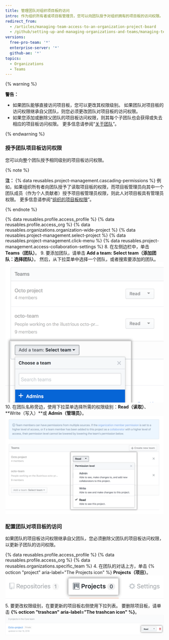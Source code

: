 ```yaml
---
title: 管理团队对组织项目板的访问
intro: 作为组织所有者或项目板管理员，您可以向团队授予对组织拥有的项目板的访问权限。
redirect_from:
  - /articles/managing-team-access-to-an-organization-project-board
  - /github/setting-up-and-managing-organizations-and-teams/managing-team-access-to-an-organization-project-board
versions:
  free-pro-team: '*'
  enterprise-server: '*'
  github-ae: '*'
topics:
  - Organizations
  - Teams
---
```


{% warning %}

**警告：**
- 如果团队能够直接访问项目板，您可以更改其权限级别。 如果团队对项目板的访问权限继承自父团队，则您必须更改团队对项目板的访问权限。
- 如果您添加或删除父团队的项目板访问权限，则其每个子团队也会获得或失去相应的项目板访问权限。 更多信息请参阅“[关于团队](/articles/about-teams)”。

{% endwarning %}

### 授予团队项目板访问权限

您可以向整个团队授予相同级别的项目板访问权限。

{% note %}

**注：** {% data reusables.project-management.cascading-permissions %} 例如，如果组织所有者向团队授予了读取项目板的权限，而项目板管理员向其中一个团队成员（作为个人贡献者）授予项目板管理员权限，则此人对项目板具有管理员权限。 更多信息请参阅“[组织的项目板权限](/articles/project-board-permissions-for-an-organization)”。

{% endnote %}

{% data reusables.profile.access_profile %}
{% data reusables.profile.access_org %}
{% data reusables.organizations.organization-wide-project %}
{% data reusables.project-management.select-project %}
{% data reusables.project-management.click-menu %}
{% data reusables.project-management.access-collaboration-settings %}
8. 在左侧边栏中，单击 **Teams（团队）**。
9. 要添加团队，请单击 **Add a team: Select team（添加团队：选择团队）**。 然后，从下拉菜单中选择一个团队，或者搜索要添加的团队。 ![添加包含组织中团队列表的团队下拉菜单](/assets/images/help/projects/add-a-team.png)
10. 在团队名称旁边，使用下拉菜单选择所需的权限级别：**Read（读取）**、**Write（写入）**或 **Admin（管理员）**。 ![包含读取、写入和管理员选项的团队权限下拉菜单](/assets/images/help/projects/org-project-team-choose-permissions.png)

### 配置团队对项目板的访问

如果团队的项目板访问权限继承自父团队，您必须删除父团队的项目板访问权限，以更新子团队的访问权限。

{% data reusables.profile.access_profile %}
{% data reusables.profile.access_org %}
{% data reusables.organizations.specific_team %}
4. 在团队的对话上方，单击 {% octicon "project" aria-label="The Projects icon" %} **Projects（项目）**。 ![团队仓库选项卡](/assets/images/help/organizations/team-project-board-button.png)
5. 要更改权限级别，在要更新的项目板右侧使用下拉列表。 要删除项目板，请单击 **{% octicon "trashcan" aria-label="The trashcan icon" %}**。 ![从团队删除项目板的垃圾桶按钮](/assets/images/help/organizations/trash-button.png)
